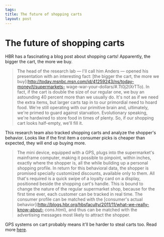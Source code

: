 ```yaml
--- 
tags: 
title: The future of shopping carts
layout: post
---
```

# The future of shopping carts

HBR has a fascinating a blog post about shopping carts! Apparently, the bigger
the cart, the more we buy.

> The head of the research lab — I'll call him Anders — opened his
presentation with an interesting fact: [the bigger the cart, the more we
buy](http://today.msnbc.msn.com/id/41259243/ns/today-money/t/supermarkets-
wage-war-your-dollars/#.Tt0j2tXrTTo). In fact, if the cart is double the size
of our regular one, we buy an astounding 40 percent more than we usually do.
It's not as if we need the extra items, but larger carts tap in to our
primordial need to hoard food. We're still operating with our primitive brain
and, ultimately, we're primed to guard against starvation. Evolutionary
speaking, we're hardwired to store food in times of plenty. So, if our
shopping cart looks half-empty, we'll fill it.

This research team also tracked shopping carts and analyze the shopper's
behavior. Looks like if the first item a consumer picks is cheaper than
expected, they will end up buying more.

> The mini device, equipped with a GPS, plugs into the supermarket's mainframe
computer, making it possible to pinpoint, within inches, exactly where the
shopper is, all the while building up a personal shopping profile. In return
for this behavioral data, the shopper is promised specially customized
discounts, available only to them. All that's required is a quick swipe of a
loyalty card on a display, positioned beside the shopping cart's handle. This
is bound to change the nature of the regular supermarket shop, because for the
first time ever, each customer can be tracked in real time. The consumer
profile can be matched with the [consumer's actual
behavior](http://blogs.hbr.org/hbsfaculty/2011/11/what-we-really-know-about-
cons.html), and thus can be matched with the advertising messages most likely
to attract the shopper.

GPS systems on cart probably means it'll be harder to steal carts too. Read
more
[here](http://blogs.hbr.org/cs/2011/12/shopping_carts_will_track_cons.html).

